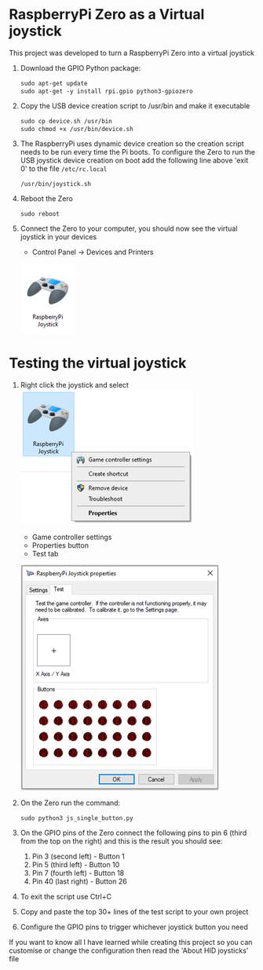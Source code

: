 # RaspberryPi Zero as a Virtual joystick
This project was developed to turn a RaspberryPi Zero into a virtual joystick

1. Download the GPIO Python package:
   ```
   sudo apt-get update
   sudo apt-get -y install rpi.gpio python3-gpiozero
   ```

1. Copy the USB device creation script to /usr/bin and make it executable
   ```
   sudo cp device.sh /usr/bin
   sudo chmod +x /usr/bin/device.sh
   ```
1. The RaspberryPi uses dynamic device creation so the creation script needs to be run every time the Pi boots. To configure the Zero to run the USB joystick device creation on boot add the following line above 'exit 0' to the file ```/etc/rc.local```
   ```
   /usr/bin/joystick.sh
   ```
1. Reboot the Zero
   ```
   sudo reboot
   ```
1. Connect the Zero to your computer, you should now see the virtual joystick in your devices
   - Control Panel -> Devices and Printers
   
   ![Joystick device](01-device.png)

# Testing the virtual joystick
1. Right click the joystick and select
   ![Joystick device](02-device.png)
   - Game controller settings
   - Properties button
   - Test tab
   
   ![Joystick device](03-test.png)
1. On the Zero run the command:
   ```
   sudo python3 js_single_button.py
   ```
1. On the GPIO pins of the Zero connect the following pins to pin 6 (third from the top on the right) and this is the result you should see:
   1. Pin 3 (second left) - Button 1
   1. Pin 5 (third left)  - Button 10
   1. Pin 7 (fourth left) - Button 18
   1. Pin 40 (last right) - Button 26
1. To exit the script use Ctrl+C
1. Copy and paste the top 30+ lines of the test script to your own project
1. Configure the GPIO pins to trigger whichever joystick button you need

If you want to know all I have learned while creating this project so you can customise or change the configuration then read the 'About HID joysticks' file